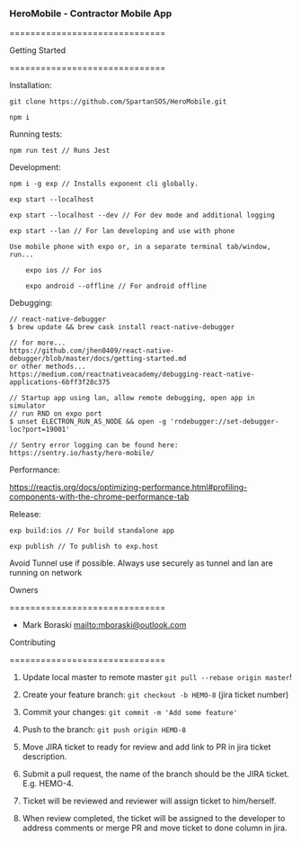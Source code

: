 ### HeroMobile - Contractor Mobile App

==============================

Getting Started

==============================

Installation:

    git clone https://github.com/SpartanSOS/HeroMobile.git

    npm i

Running tests:

    npm run test // Runs Jest

Development:

    npm i -g exp // Installs exponent cli globally.

    exp start --localhost

    exp start --localhost --dev // For dev mode and additional logging

    exp start --lan // For lan developing and use with phone

    Use mobile phone with expo or, in a separate terminal tab/window, run...

        expo ios // For ios

        expo android --offline // For android offline

Debugging:

    // react-native-debugger
    $ brew update && brew cask install react-native-debugger

    // for more...
    https://github.com/jhen0409/react-native-debugger/blob/master/docs/getting-started.md
    or other methods...
    https://medium.com/reactnativeacademy/debugging-react-native-applications-6bff3f28c375

    // Startup app using lan, allow remote debugging, open app in simulator
    // run RND on expo port
    $ unset ELECTRON_RUN_AS_NODE && open -g 'rndebugger://set-debugger-loc?port=19001'

    // Sentry error logging can be found here:
    https://sentry.io/hasty/hero-mobile/

Performance:

https://reactjs.org/docs/optimizing-performance.html#profiling-components-with-the-chrome-performance-tab

Release:

    exp build:ios // For build standalone app

    exp publish // To publish to exp.host

Avoid Tunnel use if possible.
Always use securely as tunnel and lan are running on network

Owners

==============================

-   Mark Boraski <mailto:mboraski@outlook.com>

Contributing

==============================

1.  Update local master to remote master `git pull --rebase origin master`!

2.  Create your feature branch: `git checkout -b HEMO-8` (jira ticket number)

3.  Commit your changes: `git commit -m 'Add some feature'`

4.  Push to the branch: `git push origin HEMO-8`

5.  Move JIRA ticket to ready for review and add link to PR in jira ticket description.

6.  Submit a pull request, the name of the branch should be the JIRA ticket. E.g. HEMO-4.

7.  Ticket will be reviewed and reviewer will assign ticket to him/herself.

8.  When review completed, the ticket will be assigned to the developer to address comments or merge PR and move ticket to done column in jira.
